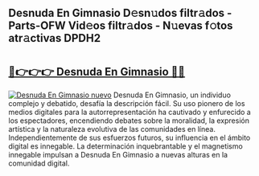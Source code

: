 ## Desnuda En Gimnasio D𝚎sn𝚞dos filtr𝚊dos - Parts-OFW Vid𝚎os filtr𝚊dos - N𝚞evas f𝚘tos atr𝚊ctivas DPDH2

# <h2><a href="http://mb2vjs.tromn.icu/?c=Desnuda+En+Gimnasio">🔗👉👉👉 Desnuda En Gimnasio 🔗🔗</a></h2>

[![Desnuda En Gimnasio nuevo](https://i.imgur.com/pEAQMta.gif)](http://mb2vjs.tromn.icu/?c=Desnuda+En+Gimnasio)
Desnuda En Gimnasio, un individuo complejo y debatido, desafía la descripción fácil. Su uso pionero de los medios digitales para la autorrepresentación ha cautivado y enfurecido a los espectadores, encendiendo debates sobre la moralidad, la expresión artística y la naturaleza evolutiva de las comunidades en línea. Independientemente de sus esfuerzos futuros, su influencia en el ámbito digital es innegable. La determinación inquebrantable y el magnetismo innegable impulsan a Desnuda En Gimnasio a nuevas alturas en la comunidad digital.
